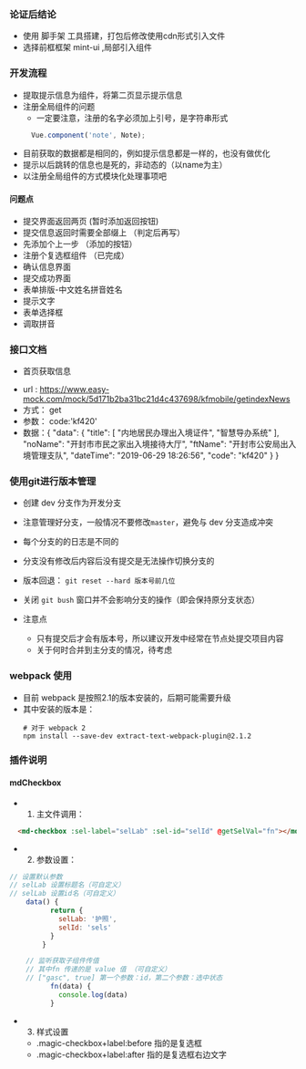 ### 论证后结论
- 使用 脚手架 工具搭建，打包后修改使用cdn形式引入文件
- 选择前框框架 mint-ui ,局部引入组件

### 开发流程
- 提取提示信息为组件，将第二页显示提示信息
- 注册全局组件的问题
    + 一定要注意，注册的名字必须加上引号，是字符串形式
    ```javascript
      Vue.component('note', Note);
    ```
- 目前获取的数据都是相同的，例如提示信息都是一样的，也没有做优化
- 提示以后跳转的信息也是死的，非动态的（以name为主）
- 以注册全局组件的方式模块化处理事项吧

#### 问题点
- 提交界面返回两页          (暂时添加返回按钮)
- 提交信息返回时需要全部缀上  （判定后再写）
- 先添加个上一步           （添加的按钮）
- 注册个复选框组件          （已完成）
- 确认信息界面
- 提交成功界面
- 表单排版-中文姓名拼音姓名
- 提示文字
- 表单选择框
- 调取拼音




### 接口文档
- 首页获取信息
 + url :  https://www.easy-mock.com/mock/5d171b2ba31bc21d4c437698/kfmobile/getindexNews
 + 方式： get
 + 参数： code:'kf420'
 + 数据：{
        "data": {
          "title": [
            "内地居民办理出入境证件",
            "智慧导办系统"
          ],
          "noName": "开封市市民之家出入境接待大厅",
          "ftName": "开封市公安局出入境管理支队",
          "dateTime": "2019-06-29 18:26:56",
          "code": "kf420"
        }
      }
      
### 使用git进行版本管理
- 创建 dev 分支作为开发分支
- 注意管理好分支，一般情况不要修改`master`，避免与 dev 分支造成冲突
- 每个分支的的日志是不同的
- 分支没有修改后内容后没有提交是无法操作切换分支的
- 版本回退： `git reset --hard 版本号前几位`
- 关闭 `git bush` 窗口并不会影响分支的操作（即会保持原分支状态）

- 注意点
    + 只有提交后才会有版本号，所以建议开发中经常在节点处提交项目内容
    + 关于何时合并到主分支的情况，待考虑
    
    
### webpack 使用
- 目前 webpack 是按照2.1的版本安装的，后期可能需要升级
- 其中安装的版本是： 
    ```
    # 对于 webpack 2
    npm install --save-dev extract-text-webpack-plugin@2.1.2
    ```
    
    
### 插件说明
#### mdCheckbox
- 1. 主文件调用：
```html
  <md-checkbox :sel-label="selLab" :sel-id="selId" @getSelVal="fn"></md-checkbox> 
```   
- 2. 参数设置： 
```javascript
// 设置默认参数
// selLab 设置标题名（可自定义）
// selLab 设置id名（可自定义）
    data() {
          return {
            selLab: '护照',
            selId: 'sels'
          }
        }
```
```javascript
    // 监听获取子组件传值
    // 其中fn 传递的是 value 值 （可自定义）
    // ["gasc", true] 第一个参数：id，第二个参数：选中状态
          fn(data) {
            console.log(data)
          }
```
- 3. 样式设置
    + .magic-checkbox+label:before 指的是复选框
    + .magic-checkbox+label:after 指的是复选框右边文字